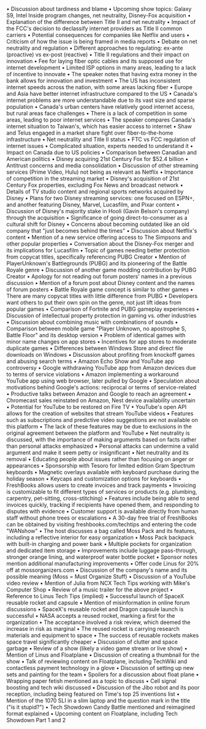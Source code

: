 • Discussion about tardiness and blame
• Upcoming show topics: Galaxy S9, Intel Inside program changes, net neutrality, Disney-Fox acquisition
• Explanation of the difference between Title II and net neutrality
• Impact of the FCC's decision to declassify internet providers as Title II common carriers
• Potential consequences for companies like Netflix and users
• Criticism of how the issue is being framed in media reports
• Debate on net neutrality and regulation
• Different approaches to regulating: ex-ante (proactive) vs ex-post (reactive)
• Title II regulations and their impact on innovation
• Fee for laying fiber optic cables and its supposed use for internet development
• Limited ISP options in many areas, leading to a lack of incentive to innovate
• The speaker notes that having extra money in the bank allows for innovation and investment
• The US has inconsistent internet speeds across the nation, with some areas lacking fiber
• Europe and Asia have better internet infrastructure compared to the US
• Canada's internet problems are more understandable due to its vast size and sparse population
• Canada's urban centers have relatively good internet access, but rural areas face challenges
• There is a lack of competition in some areas, leading to poor internet services
• The speaker compares Canada's internet situation to Taiwan's, which has easier access to internet
• Shaw and Telus engaged in a market share fight over fiber-to-the-home infrastructure
• Net neutrality and Title II status
• FTC vs FCC regulation of internet issues
• Complicated situation, experts needed to understand it
• Impact on Canada due to US policies
• Comparison between Canadian and American politics
• Disney acquiring 21st Century Fox for $52.4 billion
• Antitrust concerns and media consolidation
• Discussion of other streaming services (Prime Video, Hulu) not being as relevant as Netflix
• Importance of competition in the streaming market
• Disney's acquisition of 21st Century Fox properties, excluding Fox News and broadcast network
• Details of TV studio content and regional sports networks acquired by Disney
• Plans for two Disney streaming services: one focused on ESPN+, and another featuring Disney, Marvel, Lucasfilm, and Pixar content
• Discussion of Disney's majority stake in Hooli (Gavin Belson's company) through the acquisition
• Significance of going direct-to-consumer as a cultural shift for Disney
• Concerns about becoming outdated like an old company that "just becomes behind the times"
• Discussion about Netflix's content
• Mention of a new service offering access to The Simpsons and other popular properties
• Conversation about the Disney-Fox merger and its implications for Lucasfilm
• Topic of games needing better protection from copycat titles, specifically referencing PUBG Creator
• Mention of PlayerUnknown's Battlegrounds (PUBG) and its pioneering of the Battle Royale genre
• Discussion of another game modding contribution by PUBG Creator
• Apology for not reading out forum posters' names in a previous discussion
• Mention of a forum post about Disney content and the names of forum posters
• Battle Royale game concept is similar to other games
• There are many copycat titles with little difference from PUBG
• Developers want others to put their own spin on the genre, not just lift ideas from popular games
• Comparison of Fortnite and PUBG gameplay experiences
• Discussion of intellectual property protection in gaming vs. other industries
• Discussion about combining music with combinations of sounds
• Comparison between mobile game "Player Unknown, no apostrophe S, Battle Floor" and its desktop version
• Problem of identical games with minor name changes on app stores
• Incentives for app stores to moderate duplicate games
• Differences between Windows Store and direct file downloads on Windows
• Discussion about profiting from knockoff games and abusing search terms
• Amazon Echo Show and YouTube app controversy
• Google withdrawing YouTube app from Amazon devices due to terms of service violations
• Amazon implementing a workaround YouTube app using web browser, later pulled by Google
• Speculation about motivations behind Google's actions: reciprocal or terms of service-related
• Productive talks between Amazon and Google to reach an agreement
• Chromecast sales reinstated on Amazon, Nest device availability uncertain
• Potential for YouTube to be restored on Fire TV
• YouTube's open API allows for the creation of websites that stream YouTube videos
• Features such as subscriptions and predictive video suggestions are not available on this platform
• The lack of these features may be due to exclusions in the original agreement between the platform and YouTube
• Net neutrality is discussed, with the importance of making arguments based on facts rather than personal attacks emphasized
• Personal attacks can undermine a valid argument and make it seem petty or insignificant
• Net neutrality and its removal
• Educating people about issues rather than focusing on anger or appearances
• Sponsorship with Tesoro for limited edition Gram Spectrum keyboards
• Magnetic overlays available with keyboard purchase during the holiday season
• Keycaps and customization options for keyboards
• FreshBooks allows users to create invoices and track payments
• Invoicing is customizable to fit different types of services or products (e.g. plumbing, carpentry, pet-sitting, cross-stitching)
• Features include being able to send invoices quickly, tracking if recipients have opened them, and responding to disputes with evidence
• Customer support is available directly from human staff without phone trees or escalations
• A 30-day free trial of FreshBooks can be obtained by visiting freshbooks.com/techtips and entering the code "WANshow"
• The host discusses a bag called Moss Pack and its features, including a reflective interior for easy organization
• Moss Pack backpack with built-in charging and power bank
• Multiple pockets for organization and dedicated item storage
• Improvements include luggage pass-through, stronger orange lining, and waterproof water bottle pocket
• Sponsor notes mention additional manufacturing improvements
• Offer code Linus for 20% off at mossorganizers.com
• Discussion of the company's name and its possible meaning (Moss = Must Organize Stuff)
• Discussion of a YouTube video review
• Mention of Julia from NCX Tech Tips working with Mike's Computer Shop
• Review of a music trailer for the above project
• Reference to Linus Tech Tips (implied)
• Successful launch of SpaceX reusable rocket and capsule
• Mention of misinformation in online forum discussions
• SpaceX's reusable rocket and Dragon capsule launch is successful
• NASA accepts a reused rocket, marking a first for the organization
• The acceptance involved a risk review, which deemed the increase in risk as marginal
• The reused rocket is carrying research materials and equipment to space
• The success of reusable rockets makes space travel significantly cheaper
• Discussion of clutter and space garbage
• Review of a show (likely a video game stream or live show)
• Mention of Linus and Floatplane
• Discussion of creating a thumbnail for the show
• Talk of reviewing content on Floatplane, including TechWiki and contactless payment technology in a glove
• Discussion of setting up new sets and painting for the team
• Spoilers for a discussion about float plane
• Wrapping paper fetish mentioned as a topic to discuss
• Cell signal boosting and tech wiki discussed
• Discussion of the Jibo robot and its poor reception, including being featured on Time's top 25 inventions list
• Mention of the 1070 SLI in a slim laptop and the question mark in the title ("is it stupid?")
• Tech Showdown Candy Battle mentioned and reimagined format explained
• Upcoming content on Floatplane, including Tech Showdown Part 1 and 2